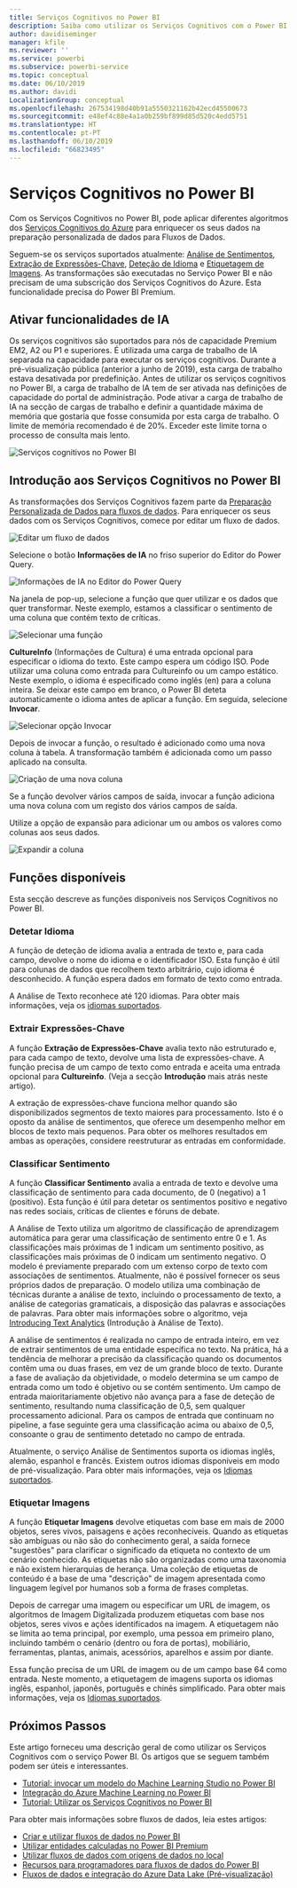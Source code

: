 ```yaml
---
title: Serviços Cognitivos no Power BI
description: Saiba como utilizar os Serviços Cognitivos com o Power BI
author: davidiseminger
manager: kfile
ms.reviewer: ''
ms.service: powerbi
ms.subservice: powerbi-service
ms.topic: conceptual
ms.date: 06/10/2019
ms.author: davidi
LocalizationGroup: conceptual
ms.openlocfilehash: 267534198d40b91a5550321162b42ecd45500673
ms.sourcegitcommit: e48ef4c88e4a1a0b259bf899d85d520c4edd5751
ms.translationtype: HT
ms.contentlocale: pt-PT
ms.lasthandoff: 06/10/2019
ms.locfileid: "66823495"
---
```

# <a name="cognitive-services-in-power-bi"></a>Serviços Cognitivos no Power BI 

Com os Serviços Cognitivos no Power BI, pode aplicar diferentes algoritmos dos [Serviços Cognitivos do Azure](https://azure.microsoft.com/services/cognitive-services/) para enriquecer os seus dados na preparação personalizada de dados para Fluxos de Dados.

Seguem-se os serviços suportados atualmente: [Análise de Sentimentos](https://docs.microsoft.com/azure/cognitive-services/text-analytics/how-tos/text-analytics-how-to-sentiment-analysis), [Extração de Expressões-Chave](https://docs.microsoft.com/azure/cognitive-services/text-analytics/how-tos/text-analytics-how-to-keyword-extraction), [Deteção de Idioma](https://docs.microsoft.com/azure/cognitive-services/text-analytics/how-tos/text-analytics-how-to-language-detection) e [Etiquetagem de Imagens](https://docs.microsoft.com/azure/cognitive-services/computer-vision/concept-tagging-images). As transformações são executadas no Serviço Power BI e não precisam de uma subscrição dos Serviços Cognitivos do Azure. Esta funcionalidade precisa do Power BI Premium.

## <a name="enabling-ai-features"></a>**Ativar funcionalidades de IA**

Os serviços cognitivos são suportados para nós de capacidade Premium EM2, A2 ou P1 e superiores. É utilizada uma carga de trabalho de IA separada na capacidade para executar os serviços cognitivos. Durante a pré-visualização pública (anterior a junho de 2019), esta carga de trabalho estava desativada por predefinição. Antes de utilizar os serviços cognitivos no Power BI, a carga de trabalho de IA tem de ser ativada nas definições de capacidade do portal de administração. Pode ativar a carga de trabalho de IA na secção de cargas de trabalho e definir a quantidade máxima de memória que gostaria que fosse consumida por esta carga de trabalho. O limite de memória recomendado é de 20%. Exceder este limite torna o processo de consulta mais lento.

![Serviços cognitivos no Power BI](media/service-cognitive-services/cognitive-services_01.png)

## <a name="getting-started-with-cognitive-services-in-power-bi"></a>**Introdução aos Serviços Cognitivos no Power BI**

As transformações dos Serviços Cognitivos fazem parte da [Preparação Personalizada de Dados para fluxos de dados](https://powerbi.microsoft.com/blog/introducing-power-bi-data-prep-wtih-dataflows/). Para enriquecer os seus dados com os Serviços Cognitivos, comece por editar um fluxo de dados.

![Editar um fluxo de dados](media/service-cognitive-services/cognitive-services_02.png)

Selecione o botão **Informações de IA** no friso superior do Editor do Power Query.

![Informações de IA no Editor do Power Query](media/service-cognitive-services/cognitive-services_03.png)

Na janela de pop-up, selecione a função que quer utilizar e os dados que quer transformar. Neste exemplo, estamos a classificar o sentimento de uma coluna que contém texto de críticas.

![Selecionar uma função](media/service-cognitive-services/cognitive-services_04.png)

**CultureInfo** (Informações de Cultura) é uma entrada opcional para especificar o idioma do texto. Este campo espera um código ISO. Pode utilizar uma coluna como entrada para Cultureinfo ou um campo estático. Neste exemplo, o idioma é especificado como inglês (en) para a coluna inteira. Se deixar este campo em branco, o Power BI deteta automaticamente o idioma antes de aplicar a função. Em seguida, selecione **Invocar**.

![Selecionar opção Invocar](media/service-cognitive-services/cognitive-services_05.png)

Depois de invocar a função, o resultado é adicionado como uma nova coluna à tabela. A transformação também é adicionada como um passo aplicado na consulta.

![Criação de uma nova coluna](media/service-cognitive-services/cognitive-services_06.png)

Se a função devolver vários campos de saída, invocar a função adiciona uma nova coluna com um registo dos vários campos de saída.

Utilize a opção de expansão para adicionar um ou ambos os valores como colunas aos seus dados.

![Expandir a coluna](media/service-cognitive-services/cognitive-services_07.png)

## <a name="available-functions"></a>**Funções disponíveis**

Esta secção descreve as funções disponíveis nos Serviços Cognitivos no Power BI.

### <a name="detect-language"></a>**Detetar Idioma**

A função de deteção de idioma avalia a entrada de texto e, para cada campo, devolve o nome do idioma e o identificador ISO. Esta função é útil para colunas de dados que recolhem texto arbitrário, cujo idioma é desconhecido. A função espera dados em formato de texto como entrada.

A Análise de Texto reconhece até 120 idiomas. Para obter mais informações, veja os [idiomas suportados](https://docs.microsoft.com/azure/cognitive-services/text-analytics/text-analytics-supported-languages).

### <a name="extract-key-phrases"></a>**Extrair Expressões-Chave**

A função **Extração de Expressões-Chave** avalia texto não estruturado e, para cada campo de texto, devolve uma lista de expressões-chave. A função precisa de um campo de texto como entrada e aceita uma entrada opcional para **Cultureinfo**. (Veja a secção **Introdução** mais atrás neste artigo).

A extração de expressões-chave funciona melhor quando são disponibilizados segmentos de texto maiores para processamento. Isto é o oposto da análise de sentimentos, que oferece um desempenho melhor em blocos de texto mais pequenos. Para obter os melhores resultados em ambas as operações, considere reestruturar as entradas em conformidade.

### <a name="score-sentiment"></a>**Classificar Sentimento**

A função **Classificar Sentimento** avalia a entrada de texto e devolve uma classificação de sentimento para cada documento, de 0 (negativo) a 1 (positivo). Esta função é útil para detetar os sentimentos positivo e negativo nas redes sociais, críticas de clientes e fóruns de debate.

A Análise de Texto utiliza um algoritmo de classificação de aprendizagem automática para gerar uma classificação de sentimento entre 0 e 1. As classificações mais próximas de 1 indicam um sentimento positivo, as classificações mais próximas de 0 indicam um sentimento negativo. O modelo é previamente preparado com um extenso corpo de texto com associações de sentimentos. Atualmente, não é possível fornecer os seus próprios dados de preparação. O modelo utiliza uma combinação de técnicas durante a análise de texto, incluindo o processamento de texto, a análise de categorias gramaticais, a disposição das palavras e associações de palavras. Para obter mais informações sobre o algoritmo, veja [Introducing Text Analytics](https://blogs.technet.microsoft.com/machinelearning/2015/04/08/introducing-text-analytics-in-the-azure-ml-marketplace/) (Introdução à Análise de Texto).

A análise de sentimentos é realizada no campo de entrada inteiro, em vez de extrair sentimentos de uma entidade específica no texto. Na prática, há a tendência de melhorar a precisão da classificação quando os documentos contêm uma ou duas frases, em vez de um grande bloco de texto. Durante a fase de avaliação da objetividade, o modelo determina se um campo de entrada como um todo é objetivo ou se contém sentimento. Um campo de entrada maioritariamente objetivo não avança para a fase de deteção de sentimento, resultando numa classificação de 0,5, sem qualquer processamento adicional. Para os campos de entrada que continuam no pipeline, a fase seguinte gera uma classificação acima ou abaixo de 0,5, consoante o grau de sentimento detetado no campo de entrada.

Atualmente, o serviço Análise de Sentimentos suporta os idiomas inglês, alemão, espanhol e francês. Existem outros idiomas disponíveis em modo de pré-visualização. Para obter mais informações, veja os [Idiomas suportados](https://docs.microsoft.com/azure/cognitive-services/text-analytics/text-analytics-supported-languages).

### <a name="tag-images"></a>**Etiquetar Imagens**

A função **Etiquetar Imagens** devolve etiquetas com base em mais de 2000 objetos, seres vivos, paisagens e ações reconhecíveis. Quando as etiquetas são ambíguas ou não são do conhecimento geral, a saída fornece "sugestões" para clarificar o significado da etiqueta no contexto de um cenário conhecido. As etiquetas não são organizadas como uma taxonomia e não existem hierarquias de herança. Uma coleção de etiquetas de conteúdo é a base de uma "descrição" de imagem apresentada como linguagem legível por humanos sob a forma de frases completas.

Depois de carregar uma imagem ou especificar um URL de imagem, os algoritmos de Imagem Digitalizada produzem etiquetas com base nos objetos, seres vivos e ações identificados na imagem. A etiquetagem não se limita ao tema principal, por exemplo, uma pessoa em primeiro plano, incluindo também o cenário (dentro ou fora de portas), mobiliário, ferramentas, plantas, animais, acessórios, aparelhos e assim por diante.

Essa função precisa de um URL de imagem ou de um campo base 64 como entrada. Neste momento, a etiquetagem de imagens suporta os idiomas inglês, espanhol, japonês, português e chinês simplificado. Para obter mais informações, veja os [Idiomas suportados](https://docs.microsoft.com/rest/api/cognitiveservices/computervision/tagimage/tagimage#uri-parameters).

## <a name="next-steps"></a>Próximos Passos

Este artigo forneceu uma descrição geral de como utilizar os Serviços Cognitivos com o serviço Power BI. Os artigos que se seguem também podem ser úteis e interessantes. 

* [Tutorial: invocar um modelo do Machine Learning Studio no Power BI](service-tutorial-invoke-machine-learning-model.md)
* [Integração do Azure Machine Learning no Power BI](service-machine-learning-integration.md)
* [Tutorial: Utilizar os Serviços Cognitivos no Power BI](service-tutorial-use-cognitive-services.md)


Para obter mais informações sobre fluxos de dados, leia estes artigos:
* [Criar e utilizar fluxos de dados no Power BI](service-dataflows-create-use.md)
* [Utilizar entidades calculadas no Power BI Premium](service-dataflows-computed-entities-premium.md)
* [Utilizar fluxos de dados com origens de dados no local](service-dataflows-on-premises-gateways.md)
* [Recursos para programadores para fluxos de dados do Power BI](service-dataflows-developer-resources.md)
* [Fluxos de dados e integração do Azure Data Lake (Pré-visualização)](service-dataflows-azure-data-lake-integration.md)
